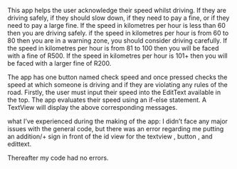 This app helps the user acknowledge their speed whilst driving. If they are driving safely, if they should slow down, if they need to pay a fine, or if they need to pay a large fine. 
If the speed in kilometres per hour is less than 60 then you are driving safely.
if the speed in kilometres per hour is from 60 to 80 then you are in a warning zone, you should consider driving carefully.
If the speed in kilometres per hour is from 81 to 100 then you will be faced with a fine of R500.
If the speed in kilometres per hour is 101+ then you will be faced with a larger fine of R200.












 The app has one button named check speed and once pressed checks the speed at which someone is driving and if they are violating any rules of the road. 
Firstly, the user must input their speed into the EditText available in the top.
The app evaluates their speed using an if-else statement.
A TextView will display the above corresponding messages.

what I’ve experienced during the making of the app:
I didn’t face any major issues with the general code, but there was an error regarding me putting an addition/+ sign in front of the id view for the textview , button , and edittext.

 
Thereafter my code had no errors.
